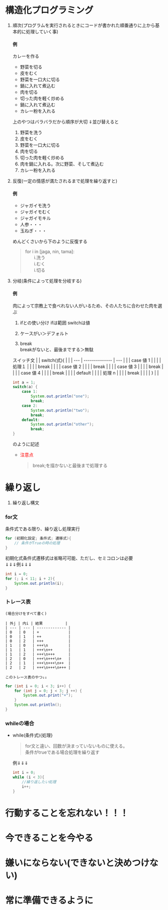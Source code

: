 # 構造化プログラミング

1. 順次(プログラムを実行されるときにコードが書かれた順番通りに上から基本的に処理していく事)

    #### 例
    カレーを作る
    - 野菜を切る
    - 皮をむく
    - 野菜を一口大に切る
    - 鍋に入れて煮込む
    - 肉を切る
    - 切った肉を軽く炒める
    - 鍋に入れて煮込む
    - カレー粉を入れる

    上のやつはバラバラだから順序が大切
    ⇓並び替えると
    1. 野菜を洗う
    2. 皮をむく
    3. 野菜を一口大に切る
    4. 肉を切る
    5. 切った肉を軽く炒める
    6. 肉を鍋に入れる。次に野菜、そして煮込む
    7. カレー粉を入れる

2. 反復(一定の情感が満たされるまで処理を繰り返すと)

    #### 例
    - ジャガイモ洗う
    - ジャガイモむく
    - ジャガイモキル
    - 人参・・・
    - 玉ねぎ・・・
    
    めんどくさいから下のように反復する  
    > for i in [jaga, nin, tama]:  
        　　i.洗う  
        　　i.むく  
        　　i.切る  


3. 分岐(条件によって処理を分岐する)
    #### 例
    肉によって宗教上で食べれない人がいるため、その人たちに合わせた肉を選ぶ
    

    1. ifとの使い分け
    ifは範囲 switchは値

    2. ケースがい＞デフォルト

    3. break  
    breakがないと、最後までする＞無駄


    スイッチ文
    |     | switch(式){    |     | 
    | --- | -------------- | --- | 
    |     | case 値 1      |     | 
    |     | 処理１         |     | 
    |     | break          |     | 
    |     | case 値 2      |     | 
    |     | break          |     | 
    |     | case 値 3      |     | 
    |     | break          |     | 
    |     | case 値 4      |     | 
    |     | break          |     | 
    |     | default        |     | 
    |     | 処理 n         |     | 
    |     | break          |     | 
    |     | }              |     | 

    ```java
    int a = 1;
    switch(a) {
        case 1:
            System.out.println("one");
            break;
        case 2:
            System.out.println("two");
            break;
        default:
            System.out.println("other");
            break;
    }
    ```
    のように記述
    - <font color="red">注意点</font>
        > break;を描かないと最後まで処理する


# 繰り返し

1. 繰り返し構文  
### for文　
条件式である限り、繰り返し処理実行
```java
for (初期化設定; 条件式; 遷移式){
    // 条件がTrueの時の処理
}
```
初期化式条件式遷移式は省略可可能、ただし、セミコロンは必要  
⇓⇓⇓例⇓⇓⇓
```java
int i = 0;
for (; i < 11; i + 2){
    System.out.println(i);
}
```

### トレース表
    (場合分けをすべて書く)

    | 外j | 内i | 結果          | 
    | --- | --- | ------------- | 
    | 0   | 0   | +             | 
    | 0   | 1   | ++            | 
    | 0   | 2   | +++           | 
    | 1   | 0   | +++\n         | 
    | 1   | 1   | +++\n++       | 
    | 1   | 2   | +++\n+++      | 
    | 2   | 0   | +++\n+++\n+   | 
    | 2   | 1   | +++\n+++\n++  | 
    | 2   | 2   | +++\n+++\n+++ |  
    
    このトレース表のやつ⇓⇓
```java
for (int i = 0; i < 3; i++) {
	for (int j = 0; j < 3; j ++) {
		System.out.print("+");
	}
	System.out.println();
}
```
### whileの場合
- while(条件式){処理}
    > for文と違い、回数が決まっていないものに使える。  
    条件がtrueである場合処理を繰り返す

    例⇓⇓⇓
    ```java
    int i = 0;
    while (i < 3){
        //繰り返したい処理
        i++;
    }
    ```












# 行動することを忘れない！！！
# 今できることを今やる
# 嫌いにならない(できないと決めつけない)
# 常に準備できるように